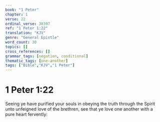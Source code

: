 ```yaml
---
book: "1 Peter"
chapter: 1
verse: 22
ordinal_verse: 30397
ref: "1 Peter 1:22"
translation: "KJV"
genre: "General Epistle"
word_count: 30
topics: []
cross_references: []
grammar_tags: [negation, conditional]
thematic_tags: [one-another]
tags: ["Bible","KJV","1 Peter"]
---
```


# 1 Peter 1:22

Seeing ye have purified your souls in obeying the truth through the Spirit unto unfeigned love of the brethren, see that ye love one another with a pure heart fervently:
